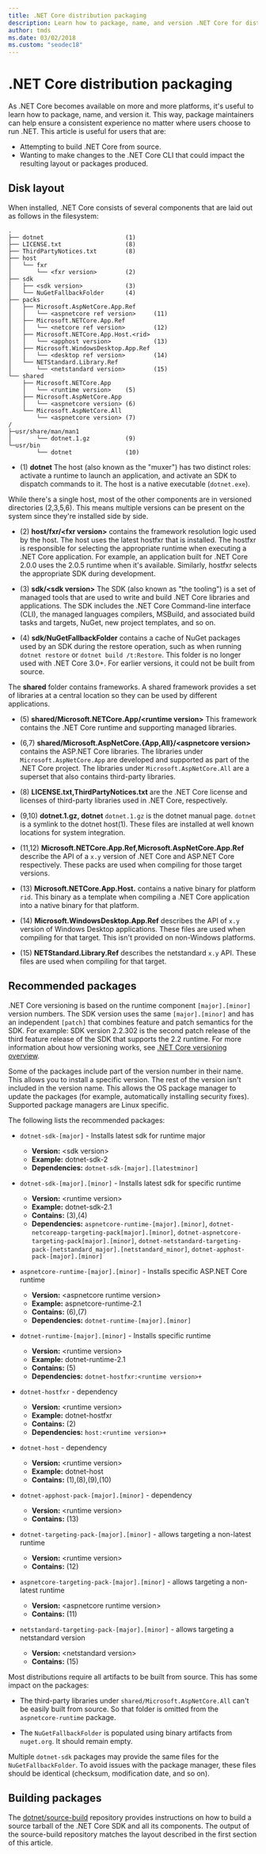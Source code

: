 ```yaml
---
title: .NET Core distribution packaging
description: Learn how to package, name, and version .NET Core for distribution.
author: tmds
ms.date: 03/02/2018
ms.custom: "seodec18"
---
```

# .NET Core distribution packaging

As .NET Core becomes available on more and more platforms, it's useful to learn how to package, name, and version it. This way, package maintainers can help ensure a consistent experience no matter where users choose to run .NET. This article is useful for users that are:

* Attempting to build .NET Core from source.
* Wanting to make changes to the .NET Core CLI that could impact the resulting layout or packages produced.

## Disk layout

When installed, .NET Core consists of several components that are laid out as follows in the filesystem:

```
.
├── dotnet                       (1)
├── LICENSE.txt                  (8)
├── ThirdPartyNotices.txt        (8)
├── host
│   └── fxr
│       └── <fxr version>        (2)
├── sdk
│   ├── <sdk version>            (3)
│   └── NuGetFallbackFolder      (4)
├── packs
│   ├── Microsoft.AspNetCore.App.Ref
│   │   └── <aspnetcore ref version>     (11)
│   ├── Microsoft.NETCore.App.Ref
│   │   └── <netcore ref version>        (12)
│   ├── Microsoft.NETCore.App.Host.<rid>
│   │   └── <apphost version>            (13)
│   ├── Microsoft.WindowsDesktop.App.Ref
│   │   └── <desktop ref version>        (14)
│   └── NETStandard.Library.Ref
│       └── <netstandard version>        (15)
└── shared
    ├── Microsoft.NETCore.App
    │   └── <runtime version>    (5)
    ├── Microsoft.AspNetCore.App
    │   └── <aspnetcore version> (6)
    └── Microsoft.AspNetCore.All
        └── <aspnetcore version> (7)
/
├─usr/share/man/man1
│       └── dotnet.1.gz          (9)
└─usr/bin
        └── dotnet               (10)
```

- (1) **dotnet** The host (also known as the "muxer") has two distinct roles: activate a runtime to launch an application, and activate an SDK to dispatch commands to it. The host is a native executable (`dotnet.exe`).

While there's a single host, most of the other components are in versioned directories (2,3,5,6). This means multiple versions can be present on the system since they're installed side by side.

- (2) **host/fxr/\<fxr version>** contains the framework resolution logic used by the host. The host uses the latest hostfxr that is installed. The hostfxr is responsible for selecting the appropriate runtime when executing a .NET Core application. For example, an application built for .NET Core 2.0.0 uses the 2.0.5 runtime when it's available. Similarly, hostfxr selects the appropriate SDK during development.

- (3) **sdk/\<sdk version>** The SDK (also known as "the tooling") is a set of managed tools that are used to write and build .NET Core libraries and applications. The SDK includes the .NET Core Command-line interface (CLI), the managed languages compilers, MSBuild, and associated build tasks and targets, NuGet, new project templates, and so on.

- (4) **sdk/NuGetFallbackFolder** contains a cache of NuGet packages used by an SDK during the restore operation, such as when running `dotnet restore` or `dotnet build /t:Restore`. This folder is no longer used with .NET Core 3.0+. For earlier versions, it could not be built from source.

The **shared** folder contains frameworks. A shared framework provides a set of libraries at a central location so they can be used by different applications.

- (5) **shared/Microsoft.NETCore.App/\<runtime version>** This framework contains the .NET Core runtime and supporting managed libraries.

- (6,7) **shared/Microsoft.AspNetCore.{App,All}/\<aspnetcore version>** contains the ASP.NET Core libraries. The libraries under `Microsoft.AspNetCore.App` are developed and supported as part of the .NET Core project. The libraries under `Microsoft.AspNetCore.All` are a superset that also contains third-party libraries.

- (8) **LICENSE.txt,ThirdPartyNotices.txt** are the .NET Core license and licenses of third-party libraries used in .NET Core, respectively.

- (9,10) **dotnet.1.gz, dotnet** `dotnet.1.gz` is the dotnet manual page. `dotnet` is a symlink to the dotnet host(1). These files are installed at well known locations for system integration.

- (11,12) **Microsoft.NETCore.App.Ref,Microsoft.AspNetCore.App.Ref** describe the API of a `x.y` version of .NET Core and ASP.NET Core respectively. These packs are used when compiling for those target versions.

- (13) **Microsoft.NETCore.App.Host.<rid>** contains a native binary for platform `rid`. This binary as a template when compiling a .NET Core application into a native binary for that platform.

- (14) **Microsoft.WindowsDesktop.App.Ref** describes the API of `x.y` version of Windows Desktop applications. These files are used when compiling for that target. This isn't provided on non-Windows platforms.

- (15) **NETStandard.Library.Ref** describes the netstandard `x.y` API. These files are used when compiling for that target.

## Recommended packages

.NET Core versioning is based on the runtime component `[major].[minor]` version numbers.
The SDK version uses the same `[major].[minor]` and has an independent `[patch]` that combines feature and patch semantics for the SDK.
For example: SDK version 2.2.302 is the second patch release of the third feature release of the SDK that supports the 2.2 runtime. For more information about how versioning works, see [.NET Core versioning overview](../versions/index.md).

Some of the packages include part of the version number in their name. This allows you to install a specific version.
The rest of the version isn't included in the version name. This allows the OS package manager to update the packages (for example, automatically installing security fixes). Supported package managers are Linux specific.

The following lists the recommended packages:

* `dotnet-sdk-[major]` - Installs latest sdk for runtime major
  * **Version:** \<sdk version>
  * **Example:** dotnet-sdk-2
  * **Dependencies:** `dotnet-sdk-[major].[latestminor]`

* `dotnet-sdk-[major].[minor]` - Installs latest sdk for specific runtime
  * **Version:** \<runtime version>
  * **Example:** dotnet-sdk-2.1
  * **Contains:** (3),(4)
  * **Dependencies:** `aspnetcore-runtime-[major].[minor]`, `dotnet-netcoreapp-targeting-pack[major].[minor]`, `dotnet-aspnetcore-targeting-pack[major].[minor]`, `dotnet-netstandard-targeting-pack-[netstandard_major].[netstandard_minor]`, `dotnet-apphost-pack-[major].[minor]`

* `aspnetcore-runtime-[major].[minor]` - Installs specific ASP.NET Core runtime
  * **Version:** \<aspnetcore runtime version>
  * **Example:** aspnetcore-runtime-2.1
  * **Contains:** (6),(7)
  * **Dependencies:** `dotnet-runtime-[major].[minor]`

* `dotnet-runtime-[major].[minor]` - Installs specific runtime
  * **Version:** \<runtime version>
  * **Example:** dotnet-runtime-2.1
  * **Contains:** (5)
  * **Dependencies:** `dotnet-hostfxr:<runtime version>+`

* `dotnet-hostfxr` - dependency
  * **Version:** \<runtime version>
  * **Example:** dotnet-hostfxr
  * **Contains:** (2)
  * **Dependencies:** `host:<runtime version>+`

* `dotnet-host` - dependency
  * **Version:** \<runtime version>
  * **Example:** dotnet-host
  * **Contains:** (1),(8),(9),(10)

* `dotnet-apphost-pack-[major].[minor]` - dependency
  * **Version:** \<runtime version>
  * **Contains:** (13)

* `dotnet-targeting-pack-[major].[minor]` - allows targeting a non-latest runtime
  * **Version:** \<runtime version>
  * **Contains:** (12)

* `aspnetcore-targeting-pack-[major].[minor]` - allows targeting a non-latest runtime
  * **Version:** \<aspnetcore runtime version>
  * **Contains:** (11)

* `netstandard-targeting-pack-[major].[minor]` - allows targeting a netstandard version
  * **Version:** \<netstandard version>
  * **Contains:** (15)

Most distributions require all artifacts to be built from source. This has some impact on the packages:

- The third-party libraries under `shared/Microsoft.AspNetCore.All` can't be easily built from source. So that folder is omitted from the `aspnetcore-runtime` package.

- The `NuGetFallbackFolder` is populated using binary artifacts from `nuget.org`. It should remain empty.

Multiple `dotnet-sdk` packages may provide the same files for the `NuGetFallbackFolder`. To avoid issues with the package manager, these files should be identical (checksum, modification date, and so on).

## Building packages

The [dotnet/source-build](https://github.com/dotnet/source-build) repository provides instructions on how to build a source tarball of the .NET Core SDK and all its components. The output of the source-build repository matches the layout described in the first section of this article.
